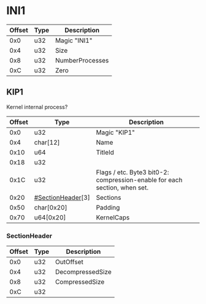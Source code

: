 # INI1

| Offset | Type | Description     |
| ------ | ---- | --------------- |
| 0x0    | u32  | Magic "INI1"    |
| 0x4    | u32  | Size            |
| 0x8    | u32  | NumberProcesses |
| 0xC    | u32  | Zero            |

## KIP1

Kernel internal
process?

| Offset | Type                                              | Description                                                               |
| ------ | ------------------------------------------------- | ------------------------------------------------------------------------- |
| 0x0    | u32                                               | Magic "KIP1"                                                              |
| 0x4    | char\[12\]                                        | Name                                                                      |
| 0x10   | u64                                               | TitleId                                                                   |
| 0x18   | u32                                               |                                                                           |
| 0x1C   | u32                                               | Flags / etc. Byte3 bit0-2: compression-enable for each section, when set. |
| 0x20   | [\#SectionHeader](#SectionHeader "wikilink")\[3\] | Sections                                                                  |
| 0x50   | char\[0x20\]                                      | Padding                                                                   |
| 0x70   | u64\[0x20\]                                       | KernelCaps                                                                |

### SectionHeader

| Offset | Type | Description      |
| ------ | ---- | ---------------- |
| 0x0    | u32  | OutOffset        |
| 0x4    | u32  | DecompressedSize |
| 0x8    | u32  | CompressedSize   |
| 0xC    | u32  |                  |
